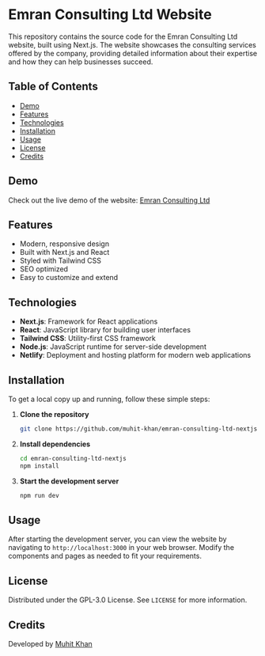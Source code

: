 # Emran Consulting Ltd Website

This repository contains the source code for the Emran Consulting Ltd website, built using Next.js. The website showcases the consulting services offered by the company, providing detailed information about their expertise and how they can help businesses succeed.

## Table of Contents
- [Demo](#demo)
- [Features](#features)
- [Technologies](#technologies)
- [Installation](#installation)
- [Usage](#usage)
- [License](#license)
- [Credits](#credits)

## Demo
Check out the live demo of the website: [Emran Consulting Ltd](https://consulting.pykup.org/)

## Features
- Modern, responsive design
- Built with Next.js and React
- Styled with Tailwind CSS
- SEO optimized
- Easy to customize and extend

## Technologies
- **Next.js**: Framework for React applications
- **React**: JavaScript library for building user interfaces
- **Tailwind CSS**: Utility-first CSS framework
- **Node.js**: JavaScript runtime for server-side development
- **Netlify**: Deployment and hosting platform for modern web applications

## Installation
To get a local copy up and running, follow these simple steps:

1. **Clone the repository**
   ```sh
   git clone https://github.com/muhit-khan/emran-consulting-ltd-nextjs.git
   ```
2. **Install dependencies**
   ```sh
   cd emran-consulting-ltd-nextjs
   npm install
   ```
3. **Start the development server**
   ```sh
   npm run dev
   ```

## Usage
After starting the development server, you can view the website by navigating to `http://localhost:3000` in your web browser. Modify the components and pages as needed to fit your requirements.

## License
Distributed under the GPL-3.0 License. See `LICENSE` for more information.

## Credits
Developed by [Muhit Khan](https://muhitkhan.tech)
